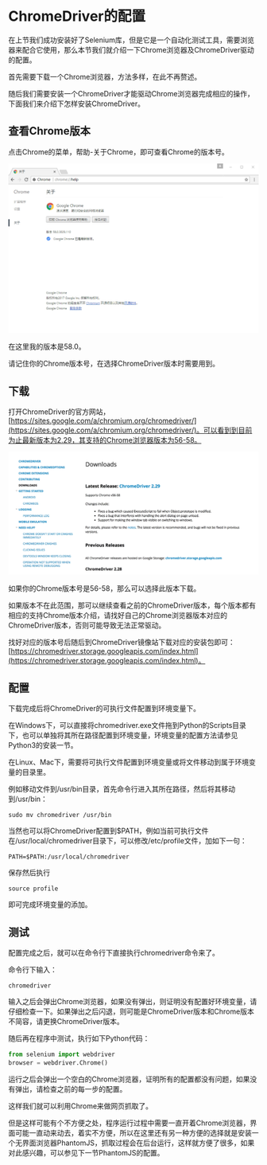 # ChromeDriver的配置

在上节我们成功安装好了Selenium库，但是它是一个自动化测试工具，需要浏览器来配合它使用，那么本节我们就介绍一下Chrome浏览器及ChromeDriver驱动的配置。

首先需要下载一个Chrome浏览器，方法多样，在此不再赘述。

随后我们需要安装一个ChromeDriver才能驱动Chrome浏览器完成相应的操作，下面我们来介绍下怎样安装ChromeDriver。

## 查看Chrome版本

点击Chrome的菜单，帮助-关于Chrome，即可查看Chrome的版本号。


![](./assets/2017-06-04-20-51-56.jpg)

在这里我的版本是58.0。

请记住你的Chrome版本号，在选择ChromeDriver版本时需要用到。

## 下载

打开ChromeDriver的官方网站，[https://sites.google.com/a/chromium.org/chromedriver/](https://sites.google.com/a/chromium.org/chromedriver/)。可以看到到目前为止最新版本为2.29，其支持的Chrome浏览器版本为56-58。

![](./assets/2017-06-04-20-54-29.jpg)

如果你的Chrome版本号是56-58，那么可以选择此版本下载。

如果版本不在此范围，那可以继续查看之前的ChromeDriver版本，每个版本都有相应的支持Chrome版本介绍，请找好自己的Chrome浏览器版本对应的ChromeDriver版本，否则可能导致无法正常驱动。

找好对应的版本号后随后到ChromeDriver镜像站下载对应的安装包即可：[https://chromedriver.storage.googleapis.com/index.html](https://chromedriver.storage.googleapis.com/index.html)。

## 配置

下载完成后将ChromeDriver的可执行文件配置到环境变量下。

在Windows下，可以直接将chromedriver.exe文件拖到Python的Scripts目录下，也可以单独将其所在路径配置到环境变量，环境变量的配置方法请参见Python3的安装一节。

在Linux、Mac下，需要将可执行文件配置到环境变量或将文件移动到属于环境变量的目录里。

例如移动文件到/usr/bin目录，首先命令行进入其所在路径，然后将其移动到/usr/bin：

```
sudo mv chromedriver /usr/bin
```

当然也可以将ChromeDriver配置到$PATH，例如当前可执行文件在/usr/local/chromedriver目录下，可以修改/etc/profile文件，加如下一句：

```
PATH=$PATH:/usr/local/chromedriver
```

保存然后执行

```
source profile
```

即可完成环境变量的添加。

## 测试

配置完成之后，就可以在命令行下直接执行chromedriver命令来了。

命令行下输入：

```
chromedriver
```

输入之后会弹出Chrome浏览器，如果没有弹出，则证明没有配置好环境变量，请仔细检查一下。如果弹出之后闪退，则可能是ChromeDriver版本和Chrome版本不简容，请更换ChromeDriver版本。

随后再在程序中测试，执行如下Python代码：

```python
from selenium import webdriver
browser = webdriver.Chrome()
```

运行之后会弹出一个空白的Chrome浏览器，证明所有的配置都没有问题，如果没有弹出，请检查之前的每一步的配置。

这样我们就可以利用Chrome来做网页抓取了。

但是这样可能有个不方便之处，程序运行过程中需要一直开着Chrome浏览器，界面可能一直动来动去，着实不方便，所以在这里还有另一种方便的选择就是安装一个无界面浏览器PhantomJS，抓取过程会在后台运行，这样就方便了很多，如果对此感兴趣，可以参见下一节PhantomJS的配置。
